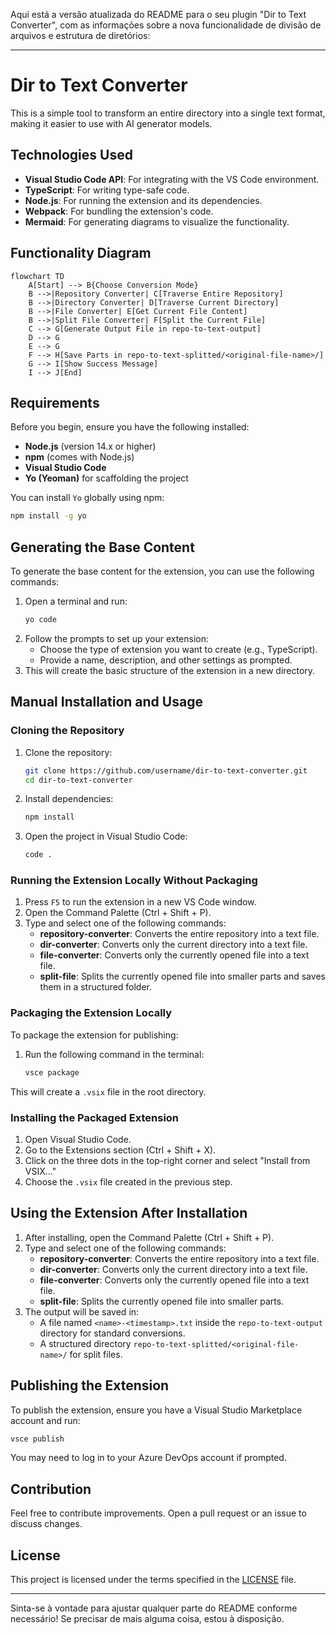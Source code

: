 Aqui está a versão atualizada do README para o seu plugin "Dir to Text Converter", com as informações sobre a nova funcionalidade de divisão de arquivos e estrutura de diretórios:

---

# Dir to Text Converter

This is a simple tool to transform an entire directory into a single text format, making it easier to use with AI generator models.

## Technologies Used

- **Visual Studio Code API**: For integrating with the VS Code environment.
- **TypeScript**: For writing type-safe code.
- **Node.js**: For running the extension and its dependencies.
- **Webpack**: For bundling the extension's code.
- **Mermaid**: For generating diagrams to visualize the functionality.

## Functionality Diagram

```mermaid
flowchart TD
    A[Start] --> B{Choose Conversion Mode}
    B -->|Repository Converter| C[Traverse Entire Repository]
    B -->|Directory Converter| D[Traverse Current Directory]
    B -->|File Converter| E[Get Current File Content]
    B -->|Split File Converter| F[Split the Current File]
    C --> G[Generate Output File in repo-to-text-output]
    D --> G
    E --> G
    F --> H[Save Parts in repo-to-text-splitted/<original-file-name>/]
    G --> I[Show Success Message]
    I --> J[End]
```

## Requirements

Before you begin, ensure you have the following installed:

- **Node.js** (version 14.x or higher)
- **npm** (comes with Node.js)
- **Visual Studio Code**
- **Yo (Yeoman)** for scaffolding the project

You can install `Yo` globally using npm:

```bash
npm install -g yo
```

## Generating the Base Content

To generate the base content for the extension, you can use the following commands:

1. Open a terminal and run:
   ```bash
   yo code
   ```
2. Follow the prompts to set up your extension:
   - Choose the type of extension you want to create (e.g., TypeScript).
   - Provide a name, description, and other settings as prompted.
3. This will create the basic structure of the extension in a new directory.

## Manual Installation and Usage

### Cloning the Repository

1. Clone the repository:
   ```bash
   git clone https://github.com/username/dir-to-text-converter.git
   cd dir-to-text-converter
   ```

2. Install dependencies:
   ```bash
   npm install
   ```

3. Open the project in Visual Studio Code:
   ```bash
   code .
   ```

### Running the Extension Locally Without Packaging

1. Press `F5` to run the extension in a new VS Code window.
2. Open the Command Palette (Ctrl + Shift + P).
3. Type and select one of the following commands:
   - **repository-converter**: Converts the entire repository into a text file.
   - **dir-converter**: Converts only the current directory into a text file.
   - **file-converter**: Converts only the currently opened file into a text file.
   - **split-file**: Splits the currently opened file into smaller parts and saves them in a structured folder.

### Packaging the Extension Locally

To package the extension for publishing:

1. Run the following command in the terminal:
   ```bash
   vsce package
   ```

This will create a `.vsix` file in the root directory.

### Installing the Packaged Extension

1. Open Visual Studio Code.
2. Go to the Extensions section (Ctrl + Shift + X).
3. Click on the three dots in the top-right corner and select "Install from VSIX..."
4. Choose the `.vsix` file created in the previous step.

## Using the Extension After Installation

1. After installing, open the Command Palette (Ctrl + Shift + P).
2. Type and select one of the following commands:
   - **repository-converter**: Converts the entire repository into a text file.
   - **dir-converter**: Converts only the current directory into a text file.
   - **file-converter**: Converts only the currently opened file into a text file.
   - **split-file**: Splits the currently opened file into smaller parts.
3. The output will be saved in:
   - A file named `<name>-<timestamp>.txt` inside the `repo-to-text-output` directory for standard conversions.
   - A structured directory `repo-to-text-splitted/<original-file-name>/` for split files.

## Publishing the Extension

To publish the extension, ensure you have a Visual Studio Marketplace account and run:

```bash
vsce publish
```

You may need to log in to your Azure DevOps account if prompted.

## Contribution

Feel free to contribute improvements. Open a pull request or an issue to discuss changes.

## License

This project is licensed under the terms specified in the [LICENSE](LICENSE) file.

---

Sinta-se à vontade para ajustar qualquer parte do README conforme necessário! Se precisar de mais alguma coisa, estou à disposição.